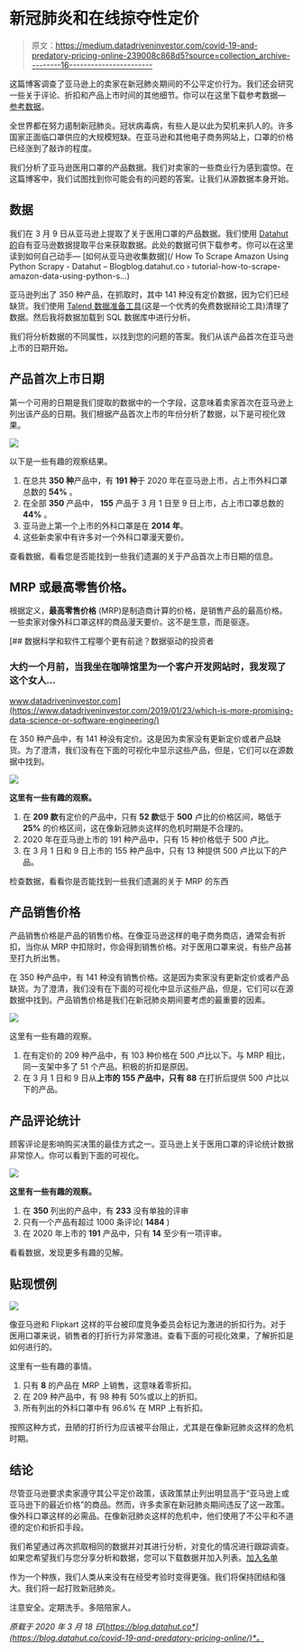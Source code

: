 # 新冠肺炎和在线掠夺性定价

> 原文：<https://medium.datadriveninvestor.com/covid-19-and-predatory-pricing-online-239008c868d5?source=collection_archive---------16----------------------->

这篇博客调查了亚马逊上的卖家在新冠肺炎期间的不公平定价行为。我们还会研究一些关于评论、折扣和产品上市时间的其他细节。你可以在这里下载参考数据— [参考数据](http://bit.ly/3baO1J5)。

全世界都在努力遏制新冠肺炎。冠状病毒病，有些人是以此为契机来扒人的。许多国家正面临口罩供应的大规模短缺。在亚马逊和其他电子商务网站上，口罩的价格已经涨到了敲诈的程度。

我们分析了亚马逊医用口罩的产品数据。我们对卖家的一些商业行为感到震惊。在这篇博客中，我们试图找到你可能会有的问题的答案。让我们从源数据本身开始。

## 数据

我们在 3 月 9 日从亚马逊上提取了关于医用口罩的产品数据。我们使用 [Datahut 的](https://datahut.co/)自有亚马逊数据提取平台来获取数据。此处的数据可供下载参考。你可以在这里读到如何自己动手— [如何从亚马逊收集数据](/ How To Scrape Amazon Using Python Scrapy - Datahut – Blogblog.datahut.co › tutorial-how-to-scrape-amazon-data-using-python-s...)

亚马逊列出了 350 种产品，在抓取时，其中 141 种没有定价数据，因为它们已经缺货。我们使用 [Talend 数据准备工具](https://www.talend.com/)(这是一个优秀的免费数据辩论工具)清理了数据。然后我将数据加载到 SQL 数据库中进行分析。

我们将分析数据的不同属性，以找到您的问题的答案。我们从该产品首次在亚马逊上市的日期开始。

## 产品首次上市日期

第一个可用的日期是我们提取的数据中的一个字段，这意味着卖家首次在亚马逊上列出该产品的日期。我们根据产品首次上市的年份分析了数据，以下是可视化效果。

![](img/3921e46f7b668e21acf1f8ce57d61dcd.png)

以下是一些有趣的观察结果。

1.  在总共 **350 种**产品中，有 **191 种**于 2020 年在亚马逊上市，占上市外科口罩总数的 **54%** 。
2.  在全部 **350** 产品中， **155** 产品于 3 月 1 日至 9 日上市，占上市口罩总数的 **44%** 。
3.  亚马逊上第一个上市的外科口罩是在 **2014 年**。
4.  这些新卖家中有许多对一个外科口罩漫天要价。

查看数据，看看您是否能找到一些我们遗漏的关于产品首次上市日期的信息。

## MRP 或最高零售价格。

根据定义，**最高零售价格** (MRP)是制造商计算的价格，是销售产品的最高价格。一些卖家对像外科口罩这样的商品漫天要价。这不是生意，而是驱逐。

[](https://www.datadriveninvestor.com/2019/01/23/which-is-more-promising-data-science-or-software-engineering/) [## 数据科学和软件工程哪个更有前途？数据驱动的投资者

### 大约一个月前，当我坐在咖啡馆里为一个客户开发网站时，我发现了这个女人…

www.datadriveninvestor.com](https://www.datadriveninvestor.com/2019/01/23/which-is-more-promising-data-science-or-software-engineering/) 

在 350 种产品中，有 141 种没有定价。这是因为卖家没有更新定价或者产品缺货。为了澄清，我们没有在下面的可视化中显示这些产品，但是，它们可以在源数据中找到。

![](img/ab2119b4ff9b670ea3dbaef49673b3ff.png)

**这里有一些有趣的观察。**

1.  在 **209 款**有定价的产品中，只有 **52 款**低于 **500** 卢比的价格区间，略低于 **25%** 的价格区间，这在像新冠肺炎这样的危机时期是不合理的。
2.  2020 年在亚马逊上市的 191 种产品中，只有 15 种价格低于 500 卢比。
3.  在 3 月 1 日和 9 日上市的 155 种产品中，只有 13 种提供 500 卢比以下的产品。

检查数据，看看你是否能找到一些我们遗漏的关于 MRP 的东西

## 产品销售价格

产品销售价格是产品的销售价格。在像亚马逊这样的电子商务商店，通常会有折扣，当你从 MRP 中扣除时，你会得到销售价格。对于医用口罩来说，有些产品甚至打九折出售。

在 350 种产品中，有 141 种没有销售价格。这是因为卖家没有更新定价或者产品缺货。为了澄清，我们没有在下面的可视化中显示这些产品，但是，它们可以在源数据中找到。产品销售价格是我们在新冠肺炎期间要考虑的最重要的因素。

![](img/2a5beaeec856c7db21e19a4049ec3995.png)

这里有一些有趣的观察。

1.  在有定价的 209 种产品中，有 103 种价格在 500 卢比以下。与 MRP 相比，同一支架中多了 51 个产品。积极的折扣是原因。
2.  在 3 月 1 日和 9 日从**上市的 **155** 产品中，只有 88** 在打折后提供 500 卢比以下的产品。

## 产品评论统计

顾客评论是影响购买决策的最佳方式之一。亚马逊上关于医用口罩的评论统计数据非常惊人。你可以看到下面的可视化。

![](img/ac417c7abcfab9be0619da73b514fdd4.png)

**这里有一些有趣的观察。**

1.  在 **350** 列出的产品中，有 **233** 没有单独的评审
2.  只有一个产品有超过 1000 条评论( **1484** )
3.  在 2020 年上市的 **191** 产品中，只有 **14** 至少有一项评审。

看看数据，发现更多有趣的见解。

## 贴现惯例

![](img/2c93b82a27ffb713365f7ad2c0240a17.png)

像亚马逊和 Flipkart 这样的平台被印度竞争委员会标记为激进的折扣行为。对于医用口罩来说，销售者的打折行为非常激进。查看下面的可视化效果，了解折扣是如何进行的。

这里有一些有趣的事情。

1.  只有 **8** 的产品在 MRP 上销售，这意味着零折扣。
2.  在 209 种产品中，有 98 种有 50%或以上的折扣。
3.  所有列出的外科口罩中有 96.6% 在 MRP 上有折扣。

按照这种方式，丑陋的打折行为应该被平台阻止，尤其是在像新冠肺炎这样的危机时期。

## 结论

尽管亚马逊要求卖家遵守其公平定价政策，该政策禁止列出明显高于“亚马逊上或亚马逊下的最近价格”的商品。然而，许多卖家在新冠肺炎期间违反了这一政策。像外科口罩这样的必需品。在像新冠肺炎这样的危机中，他们使用了不公平和不道德的定价和折扣手段。

我们希望通过再次抓取相同的数据并对其进行分析，对变化的情况进行跟踪调查。如果您希望我们与您分享分析和数据，您可以下载数据并加入列表。[加入名单](http://bit.ly/3baO1J5)

作为一个种族，我们人类从来没有在经受考验时变得更强。我们将保持团结和强大。我们将一起打败新冠肺炎。

注意安全。定期洗手。多陪陪家人。

*原载于 2020 年 3 月 18 日*[*https://blog.datahut.co*](https://blog.datahut.co/covid-19-and-predatory-pricing-online/)*。*
